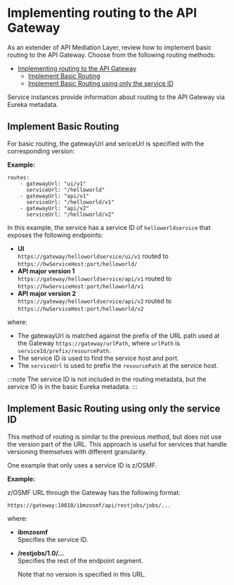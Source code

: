 # Implementing routing to the API Gateway

As an extender of API Mediation Layer, review how to implement basic routing to the API Gateway. Choose from the following routing methods:

- [Implementing routing to the API Gateway](#implementing-routing-to-the-api-gateway)
  - [Implement Basic Routing](#implement-basic-routing)
  - [Implement Basic Routing using only the service ID](#implement-basic-routing-using-only-the-service-id)


Service instances provide information about routing to the API Gateway via Eureka metadata.

## Implement Basic Routing

For basic routing, the gatewayUrl and sericeUrl is specified with the corresponding version:

**Example:**

    routes:
        - gatewayUrl: "ui/v1"
          serviceUrl: "/helloworld"
        - gatewayUrl: "api/v1"
          serviceUrl: "/helloworld/v1"
        - gatewayUrl: "api/v2"
          serviceUrl: "/helloworld/v2"

In this example, the service has a service ID of `helloworldservice` that exposes the following endpoints:

* **UI**  
 `https://gateway/helloworldservice/ui/v1` routed to `https://hwServiceHost:port/helloworld/`
* **API major version 1**  
 `https://gateway/helloworldservice/api/v1` routed to `https://hwServiceHost:port/helloworld/v1`
* **API major version 2**  
  `https://gateway/helloworldservice/api/v2` routed to `https://hwServiceHost:port/helloworld/v2`

where:

* The gatewayUrl is matched against the prefix of the URL path used at the Gateway `https://gateway/urlPath`, where `urlPath` is `serviceId/prefix/resourcePath`.
* The service ID is used to find the service host and port.
* The `serviceUrl` is used to prefix the `resourcePath` at the service host.

:::note
The service ID is not included in the routing metadata, but the service ID is in the basic Eureka metadata.
:::

## Implement Basic Routing using only the service ID

This method of routing is similar to the previous method, but does not use the version part of the URL. This approach is useful for services that handle versioning themselves with different granularity.

One example that only uses a service ID is z/OSMF.

**Example:**

z/OSMF URL through the Gateway has the following format:

 `https://gateway:10010/ibmzosmf/api/restjobs/jobs/...`

where:

* **ibmzosmf**  
Specifies the service ID.

* **/restjobs/1.0/...**  
Specifies the rest of the endpoint segment.

  Note that no version is specified in this URL.
